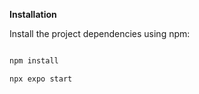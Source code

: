 **Installation**

Install the project dependencies using npm:

```bash

npm install

npx expo start

